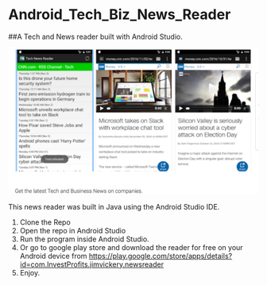 # Android_Tech_Biz_News_Reader

##A Tech and News reader built with Android Studio.

![Alt text](newsreader.png?raw=true "Title")

This news reader was built in Java using the Android Studio IDE.

1. Clone the Repo
2. Open the repo in Android Studio
3. Run the program inside  Android Studio.
4. Or go to google play store and download the reader for free on your Android device from 
https://play.google.com/store/apps/details?id=com.InvestProfits.jimvickery.newsreader
5. Enjoy.
